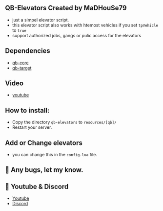 ## QB-Elevators Created by MaDHouSe79
- just a simpel elevator script.
- this elevator script also works with htemost vehicles if you set `tpVehicle` to `true`
- support authorized jobs, gangs or pulic access for the elevators

## Dependencies
- [qb-core](https://github.com/qbcore-framework/qb-core)
- [qb-target](https://github.com/qbcore-framework/qb-target)

## Video
- [youtube](https://www.youtube.com/watch?v=MBs9n2RBM-I)

## How to install:
- Copy the directory `qb-elevators` to `resources/[qb]/`
- Restart your server.


## Add or Change elevators
- you can change this in the `config.lua` file.



## 🐞 Any bugs, let my know.

## 🙈 Youtube & Discord
- [Youtube](https://www.youtube.com/c/MaDHouSe79)
- [Discord](https://discord.gg/cEMSeE9dgS)
